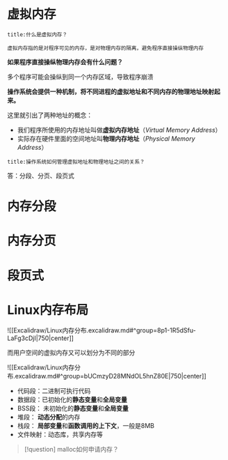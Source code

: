 # 虚拟内存

```ad-summary
title:什么是虚拟内存？

虚拟内存指的是对程序可见的内存，是对物理内存的隔离，避免程序直接操纵物理内存
```

**如果程序直接操纵物理内存会有什么问题？**

多个程序可能会操纵到同一个内存区域，导致程序崩溃

**操作系统会提供一种机制，将不同进程的虚拟地址和不同内存的物理地址映射起来。**

这里就引出了两种地址的概念：

- 我们程序所使用的内存地址叫做**虚拟内存地址**（_Virtual Memory Address_）
- 实际存在硬件里面的空间地址叫**物理内存地址**（_Physical Memory Address_）

```ad-question
title:操作系统如何管理虚拟地址和物理地址之间的关系？
```

答：分段、分页、段页式

# 内存分段

# 内存分页

# 段页式

# Linux内存布局

![[Excalidraw/Linux内存分布.excalidraw.md#^group=8p1-1R5dSfu-LaFg3cDjI|750|center]]

而用户空间的虚拟内存又可以划分为不同的部分

![[Excalidraw/Linux内存分布.excalidraw.md#^group=bUCmzyD28MNdOL5hnZ80E|750|center]]

- 代码段：二进制可执行代码
- 数据段：已初始化的**静态变量**和**全局变量**
- BSS段： 未初始化的**静态变量**和**全局变量**
- 堆段：    **动态分配**的内存
- 栈段：    **局部变量**和**函数调用的上下文**，一般是8MB
- 文件映射：动态库，共享内存等

> [!question] malloc如何申请内存？
> 

